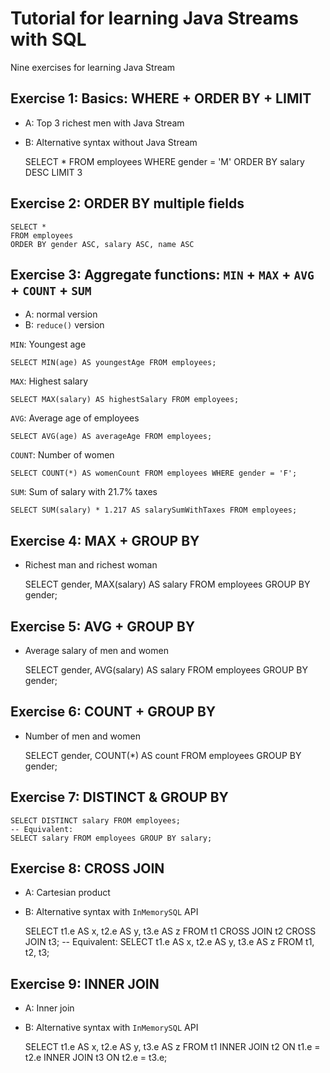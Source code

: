 # Tutorial for learning Java Streams with SQL

Nine exercises for learning Java Stream


## Exercise 1: Basics: WHERE + ORDER BY + LIMIT

* A: Top 3 richest men with Java Stream
* B: Alternative syntax without Java Stream


    SELECT *
    FROM employees
    WHERE gender = 'M'
    ORDER BY salary DESC
    LIMIT 3


## Exercise 2: ORDER BY multiple fields

    SELECT *
    FROM employees
    ORDER BY gender ASC, salary ASC, name ASC


## Exercise 3: Aggregate functions: `MIN` + `MAX` + `AVG` + `COUNT` + `SUM`

* A: normal version
* B: `reduce()` version

`MIN`: Youngest age

    SELECT MIN(age) AS youngestAge FROM employees;

`MAX`: Highest salary

    SELECT MAX(salary) AS highestSalary FROM employees;

`AVG`: Average age of employees

    SELECT AVG(age) AS averageAge FROM employees;

`COUNT`: Number of women

    SELECT COUNT(*) AS womenCount FROM employees WHERE gender = 'F';

`SUM`: Sum of salary with 21.7% taxes

    SELECT SUM(salary) * 1.217 AS salarySumWithTaxes FROM employees;


## Exercise 4: MAX + GROUP BY

* Richest man and richest woman


    SELECT gender, MAX(salary) AS salary
    FROM employees
    GROUP BY gender;


## Exercise 5: AVG + GROUP BY

* Average salary of men and women


    SELECT gender, AVG(salary) AS salary
    FROM employees
    GROUP BY gender;


## Exercise 6: COUNT + GROUP BY

* Number of men and women


    SELECT gender, COUNT(*) AS count
    FROM employees
    GROUP BY gender;


## Exercise 7: DISTINCT & GROUP BY

    SELECT DISTINCT salary FROM employees;
    -- Equivalent:
    SELECT salary FROM employees GROUP BY salary;


## Exercise 8: CROSS JOIN

* A: Cartesian product
* B: Alternative syntax with `InMemorySQL` API


    SELECT t1.e AS x, t2.e AS y, t3.e AS z FROM t1 CROSS JOIN t2 CROSS JOIN t3;
    -- Equivalent:
    SELECT t1.e AS x, t2.e AS y, t3.e AS z FROM t1, t2, t3;


## Exercise 9: INNER JOIN

* A: Inner join
* B: Alternative syntax with `InMemorySQL` API


    SELECT t1.e AS x, t2.e AS y, t3.e AS z
    FROM t1
    INNER JOIN t2
    ON t1.e = t2.e
    INNER JOIN t3
    ON t2.e = t3.e;

